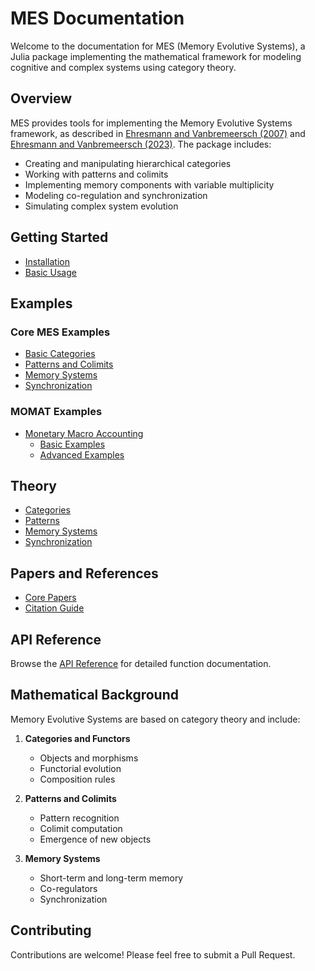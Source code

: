 # MES Documentation

Welcome to the documentation for MES (Memory Evolutive Systems), a Julia package implementing the mathematical framework for modeling cognitive and complex systems using category theory.

## Overview

MES provides tools for implementing the Memory Evolutive Systems framework, as described in [Ehresmann and Vanbremeersch (2007)](papers.md#memory-evolutive-systems-hierarchy-emergence-cognition-2007) and [Ehresmann and Vanbremeersch (2023)](papers.md#memory-evolutive-systems-a-mathematical-model-for-cognitive-systems-2023). The package includes:

- Creating and manipulating hierarchical categories
- Working with patterns and colimits
- Implementing memory components with variable multiplicity
- Modeling co-regulation and synchronization
- Simulating complex system evolution

## Getting Started

- [Installation](getting_started/installation.md)
- [Basic Usage](getting_started/basic_usage.md)

## Examples

### Core MES Examples
- [Basic Categories](examples/basic_categories.md)
- [Patterns and Colimits](examples/patterns.md)
- [Memory Systems](examples/memory.md)
- [Synchronization](examples/synchronization.md)

### MOMAT Examples
- [Monetary Macro Accounting](examples/momat/index.md)
  - [Basic Examples](examples/momat/basic.md)
  - [Advanced Examples](examples/momat/advanced.md)

## Theory

- [Categories](theory/categories.md)
- [Patterns](theory/patterns.md)
- [Memory Systems](theory/memory_systems.md)
- [Synchronization](theory/synchronization.md)

## Papers and References

- [Core Papers](papers.md)
- [Citation Guide](papers.md#citing-mes)

## API Reference

Browse the [API Reference](api.md) for detailed function documentation.

## Mathematical Background

Memory Evolutive Systems are based on category theory and include:

1. **Categories and Functors**
   - Objects and morphisms
   - Functorial evolution
   - Composition rules

2. **Patterns and Colimits**
   - Pattern recognition
   - Colimit computation
   - Emergence of new objects

3. **Memory Systems**
   - Short-term and long-term memory
   - Co-regulators
   - Synchronization

## Contributing

Contributions are welcome! Please feel free to submit a Pull Request. 